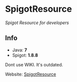 # SpigotResource
_Spigot Resource for developers_

## Info
* Java: **7**
* Spigot: **1.8.8**

Dont use WIKI. It's outdated.

Website: [SpigotResource](http://5.196.186.208/subdom/spigotresource)
